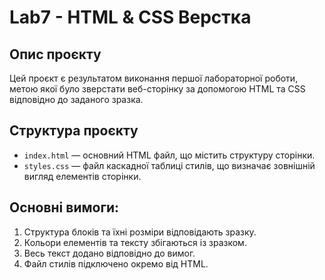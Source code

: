 # Lab7 - HTML & CSS Верстка

## Опис проєкту
Цей проєкт є результатом виконання першої лабораторної роботи, метою якої було зверстати веб-сторінку за допомогою HTML та CSS відповідно до заданого зразка.

## Структура проєкту
- `index.html` — основний HTML файл, що містить структуру сторінки.
- `styles.css` — файл каскадної таблиці стилів, що визначає зовнішній вигляд елементів сторінки.

## Основні вимоги:
1. Структура блоків та їхні розміри відповідають зразку.
2. Кольори елементів та тексту збігаються із зразком.
3. Весь текст додано відповідно до вимог.
4. Файл стилів підключено окремо від HTML.
